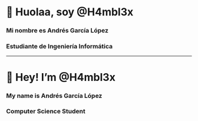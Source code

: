 #  👋 Huolaa, soy @H4mbl3x
### Mi nombre es Andrés García López
### Estudiante de Ingeniería Informática

<!---
[![Twitter](https://img.shields.io/badge/X-@23Diskid-1DA1F2?style=for-the-badge&logo=twitter&logoColor=white&labelColor=101010)](https://x.com/23Diskid)
<br/>
[![Instagram](https://img.shields.io/badge/Instagram-@diskid.23-E4405F?style=for-the-badge&logo=instagram&logoColor=white&labelColor=101010)](https://www.instagram.com/diskid.23/)



[![Twitter Follow](https://img.shields.io/twitter/follow/23Diskid?style=social)](https://twitter.com/23Diskid)
<br/>
![GitHub Followers](https://img.shields.io/github/followers/H4mbl3x?style=social)
--->



<!---
- 👀 I’m interested in ...
- 🌱 I’m currently learning ...
- 💞️ I’m looking to collaborate on ...
- ⚡ Fun fact: ...
--->

---
#  👋 Hey! I’m @H4mbl3x
### My name is Andrés García López
### Computer Science Student
